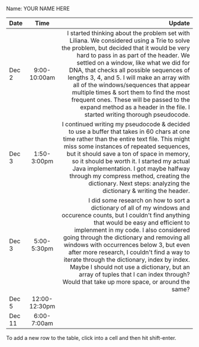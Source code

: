Name: YOUR NAME HERE

| Date   |     Time      |                                                                                                                                                                                                                                                                                                                                                                                                                                                                                                                                Update |
|:-------|:-------------:|--------------------------------------------------------------------------------------------------------------------------------------------------------------------------------------------------------------------------------------------------------------------------------------------------------------------------------------------------------------------------------------------------------------------------------------------------------------------------------------------------------------------------------------:|
| Dec 2  | 9:00-10:00am  | I started thinking about the problem set with Liliana. We considered using a Trie to solve the problem, but decided that it would be very hard to pass in as part of the header. We settled on a window, like what we did for DNA, that checks all possible sequences of lengths 3, 4, and 5. I will make an array with all of the windows/sequences that appear multiple times & sort them to find the most frequent ones. These will be passed to the expand method as a header in the file. I started writing thorough pseudocode. |
| Dec 3  |  1:50-3:00pm  |                                                                                            I continued writing my pseudocode & decided to use a buffer that takes in 60 chars at one time rather than the entire text file. This might miss some instances of repeated sequences, but it should save a ton of space in memory, so it should be worth it. I started my actual Java implementation. I got maybe halfway through my compress method, creating the dictionary. Next steps: analyzing the dictionary & writing the header. |
| Dec 3  |  5:00-5:30pm  |  I did some research on how to sort a dictionary of all of my windows and occurence counts, but I couldn't find anything that would be easy and efficient to implenment in my code. I also considered going through the dictionary and removing all windows with occurrences below 3, but even after more research, I couldn't find a way to iterate through the dictionary, index by index. Maybe I should not use a dictionary, but an array of tuples that I can index through? Would that take up more space, or around the same? |
| Dec 5  | 12:00-12:30pm |                                                                                                                                                                                                                                                                                                                                                                                                                                                                                                                                       |
| Dec 11 |  6:00-7:00am  |                                                                                                                                                                                                                                                                                                                                                                                                                                                                                                                                       |


To add a new row to the table, click into a cell and then hit shift-enter.